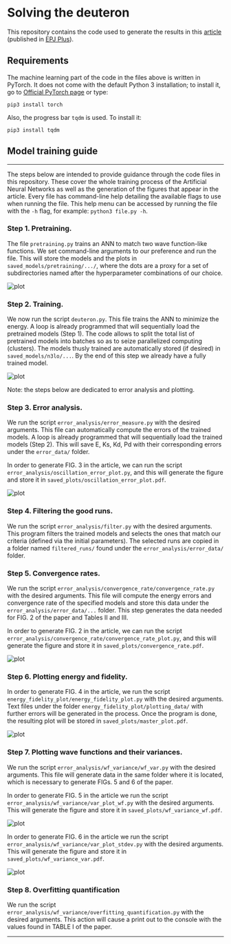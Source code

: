 # Solving the deuteron
This repository contains the code used to generate the results in this [article](https://doi.org/10.1140/epjp/s13360-024-04983-w) (published in [EPJ Plus](https://link.springer.com/journal/13360)).

## Requirements
The machine learning part of the code in the files above is written in PyTorch. It does not come with the default Python 3 installation; to install it, go to [Official PyTorch page](https://pytorch.org/get-started/locally/) or type:

`pip3 install torch`

Also, the progress bar `tqdm` is used. To install it:

`pip3 install tqdm` 


## Model training guide
-------------------------------------------------------------------------------------------------------------------------------------------------------------------------
The steps below are intended to provide guidance through the code files in this repository. These cover the whole training process of the Artificial Neural Networks as well as the generation of the figures that appear in the article. Every file has command-line help detailing the available flags to use when running the file. This help menu can be accessed by running the file with the `-h` flag, for example: `python3 file.py -h`.

### Step 1. Pretraining.
The file `pretraining.py` trains an ANN to match two wave function-like functions. We set command-line arguments to our preference and run the file. This will store the models and the plots in `saved_models/pretraining/.../`, where the dots are a proxy for a set of subdirectories named after the hyperparameter combinations of our choice.

![plot](./example_plots/pretraining.png)

### Step 2. Training.
We now run the script `deuteron.py`. This file trains the ANN to minimize the energy. A loop is already programmed that will sequentially load the pretrained models (Step 1). The code allows to split the total list of pretrained models into batches so as to seize parallelized computing (clusters). The models thusly trained are automatically stored (if desired) in `saved_models/n3lo/...`. By the end of this step we already have a fully trained model.

![plot](./example_plots/training.png)

Note: the steps below are dedicated to error analysis and plotting.

### Step 3. Error analysis.
We run the script `error_analysis/error_measure.py` with the desired arguments. This file can automatically compute the errors of the trained models. A loop is already programmed that will sequentially load the trained models (Step 2). This will save E, Ks, Kd, Pd with their corresponding errors under the `error_data/` folder. 

In order to generate FIG. 3 in the article, we can run the script `error_analysis/oscillation_error_plot.py`, and this will generate the figure and store it in `saved_plots/oscillation_error_plot.pdf`.

![plot](./example_plots/error_analysis.png)

### Step 4. Filtering the good runs.
We run the script `error_analysis/filter.py` with the desired arguments. This program filters the trained models and selects the ones that match our criteria (defined via the initial parameters). The selected runs are copied in a folder named `filtered_runs/` found under the `error_analysis/error_data/` folder.

### Step 5. Convergence rates.
We run the script `error_analysis/convergence_rate/convergence_rate.py` with the desired arguments. This file will compute the energy errors and convergence rate of the specified models and store this data under the `error_analysis/error_data/...` folder. This step generates the data needed for FIG. 2 of the paper and Tables II and III.

In order to generate FIG. 2 in the article, we can run the script `error_analysis/convergence_rate/convergence_rate_plot.py`, and this will generate the figure and store it in `saved_plots/convergence_rate.pdf`.

![plot](./example_plots/convergence_rate.png)

### Step 6. Plotting energy and fidelity.
In order to generate FIG. 4 in the article, we run the script `energy_fidelity_plot/energy_fidelity_plot.py` with the desired arguments. Text files under the folder `energy_fidelity_plot/plotting_data/` with further errors will be generated in the process. Once the program is done, the resulting plot will be stored in `saved_plots/master_plot.pdf`. 

![plot](./example_plots/master_plot.png)

### Step 7. Plotting wave functions and their variances.
We run the script `error_analysis/wf_variance/wf_var.py` with the desired arguments. This file will generate data in the same folder where it is located, which is necessary to generate FIGs. 5 and 6 of the paper.

In order to generate FIG. 5 in the article we run the script `error_analysis/wf_variance/var_plot_wf.py` with the desired arguments. This will generate the figure and store it in `saved_plots/wf_variance_wf.pdf`. 

![plot](./example_plots/wf_var_wf.png)

In order to generate FIG. 6 in the article we run the script `error_analysis/wf_variance/var_plot_stdev.py` with the desired arguments. This will generate the figure and store it in `saved_plots/wf_variance_var.pdf`. 

![plot](./example_plots/wf_var_stdev.png)

### Step 8. Overfitting quantification
We run the script `error_analysis/wf_variance/overfitting_quantification.py` with the desired arguments. This action will cause a print out to the console with the values found in TABLE I of the paper.

-------------------------------------------------------------------------------------------------------------------------------------------------------------------------
